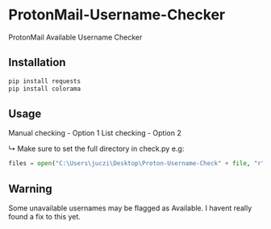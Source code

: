 # ProtonMail-Username-Checker
ProtonMail Available Username Checker

## Installation
```bash
pip install requests
pip install colorama
```

## Usage
Manual checking - Option 1
List checking - Option 2

↳ Make sure to set the full  directory in check.py
 e.g:
 ```python
files = open("C:\Users\juczi\Desktop\Proton-Username-Check" + file, "r")
 ```
 
 ## Warning
 Some unavailable usernames may be flagged as Available. I havent really found a fix to this yet.
